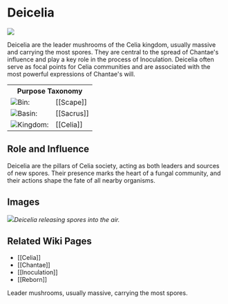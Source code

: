 <!-- wiki-header-section:start -->
# Deicelia

<img src="wiki_images/Deicelia.png"><i></i></img>


Deicelia are the leader mushrooms of the Celia kingdom, usually massive and carrying the most spores. They are central to the spread of Chantae's influence and play a key role in the process of Inoculation. Deicelia often serve as focal points for Celia communities and are associated with the most powerful expressions of Chantae's will.

<!-- wiki-header-section:end -->

<!-- taxonomy-table-section:start -->
<div class="taxonomy-table">
  <table>
    <tr>
      <th colspan="3">Purpose Taxonomy</th>
    </tr>
    <tr>
      <td class="taxon-label"><img src="../svg/bin.svg" class="taxon-icon">Bin:</td>
      <td class="taxon-content" colspan="2">[[Scape]]</td>
    </tr>
    <tr>
      <td class="taxon-label"><img src="../svg/basin.svg" class="taxon-icon">Basin:</td>
      <td class="taxon-content" colspan="2">[[Sacrus]]</td>
    </tr>
    <tr>
      <td class="taxon-label"><img src="../svg/kingdom.svg" class="taxon-icon">Kingdom:</td>
      <td class="taxon-content" colspan="2">[[Celia]]</td>
    </tr>
  </table>
</div>
<!-- taxonomy-table-section:end -->

## Role and Influence
Deicelia are the pillars of Celia society, acting as both leaders and sources of new spores. Their presence marks the heart of a fungal community, and their actions shape the fate of all nearby organisms.

## Images
<img src="wiki_images/Deicelia_detail.png"><i>Deicelia releasing spores into the air.</i></img>

## Related Wiki Pages
- [[Celia]]
- [[Chantae]]
- [[Inoculation]]
- [[Reborn]]

<!-- not-for-live-publishing:start -->
<!-- obsidian-pull:start -->
Leader mushrooms, usually massive, carrying the most spores.
<!-- obsidian-pull:end -->
<!-- not-for-live-publishing:end -->